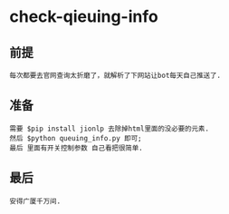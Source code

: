 # check-qieuing-info
## 前提
    每次都要去官网查询太折磨了，就解析了下网站让bot每天自己推送了.
## 准备
    需要 $pip install jionlp 去除掉html里面的没必要的元素.
    然后 $python queuing_info.py 即可;
    最后 里面有开关控制参数 自己看把很简单.
## 最后
    安得广厦千万间.